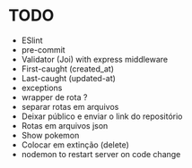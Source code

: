 # TODO

- ESlint
- pre-commit
- Validator (Joi) with express middleware
- First-caught (created_at)
- Last-caught (updated-at)
- exceptions
- wrapper de rota ?
- separar rotas em arquivos
- Deixar público e enviar o link do repositório
- Rotas em arquivos json
- Show pokemon
- Colocar em extinção (delete)
- nodemon to restart server on code change
